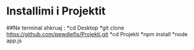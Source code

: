 # Installimi i Projektit


##Ne terminal shkruaj
:
*cd Desktop
*git clone https://github.com/pewdiefis/Projekti.git
*cd Projekti
*npm install
*node app.js